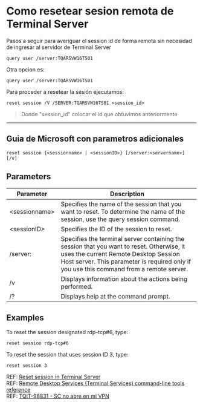 # Como resetear sesion remota de Terminal Server

Pasos a seguir para averiguar el session id de forma remota sin necesidad de ingresar al servidor de Terminal Server

```batch
query user /server:TQARSVW16TS01
```

Otra opcion es:

```batch
query user /server:TQARSVW16TS01
```

Para proceder a resetear la sesión ejecutamos:

```batch
reset session /V /SERVER:TQARSVW16TS01 <session_id> 
```

> Donde "session_id" colocar el id que obtuvimos anteriormente
 
---

## Guia de Microsoft con parametros adicionales

```batch
reset session {<sessionname> | <sessionID>} [/server:<servername>] [/v]
```


## Parameters
| Parameter            | Description                                                                                                                                                                                                                      |
|----------------------|----------------------------------------------------------------------------------------------------------------------------------------------------------------------------------------------------------------------------------|
| \<sessionname>        | Specifies the name of the session that you want to reset. To determine the name of the session, use the query session command.                                                                                                   |
| \<sessionID>          | Specifies the ID of the session to reset.                                                                                                                                                                                        |
| /server:<servername> | Specifies the terminal server containing the session that you want  to reset. Otherwise, it uses the current Remote Desktop Session Host  server. This parameter is required only if you use this command from a  remote server. |
| /v                   | Displays information about the actions being performed.                                                                                                                                                                          |
| /?                   | Displays help at the command prompt.                                                                                                                                                                                             |

## Examples

To reset the session designated rdp-tcp#6, type:
```batch
reset session rdp-tcp#6
```

To reset the session that uses session ID 3, type:

```batch
reset session 3
```


REF: [Reset session in Terminal Server](https://learn.microsoft.com/en-us/windows-server/administration/windows-commands/reset-session)  
REF: [Remote Desktop Services (Terminal Services) command-line tools reference](https://learn.microsoft.com/en-us/windows-server/administration/windows-commands/remote-desktop-services-terminal-services-command-reference)  
REF: [TQIT-98831 - SC no abre en mi VPN](https://gemini.tqcorp.com/gemini/issue/ViewIssue.aspx?id=98831&PROJID=19)